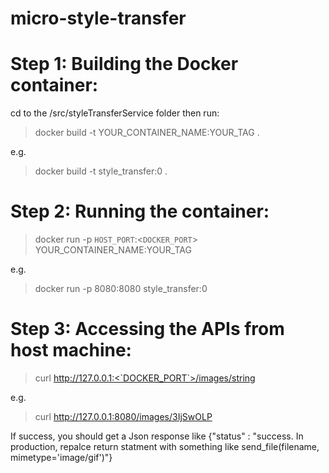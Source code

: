 # micro-style-transfer

# Step 1: Building the Docker container:
cd to the /src/styleTransferService folder then run:
> docker build -t YOUR_CONTAINER_NAME:YOUR_TAG .

e.g.
> docker build -t style_transfer:0 .

# Step 2: Running the container:
> docker run -p `HOST_PORT`:<`DOCKER_PORT`> YOUR_CONTAINER_NAME:YOUR_TAG

e.g.
> docker run -p 8080:8080 style_transfer:0

# Step 3: Accessing the APIs from host machine:
>  curl http://127.0.0.1:<`DOCKER_PORT`>/images/string

e.g.
> curl http://127.0.0.1:8080/images/3IjSwOLP

If success, you should get a Json response like
{"status" : "success. In production, repalce return statment with something like send_file(filename, mimetype='image/gif')"}
